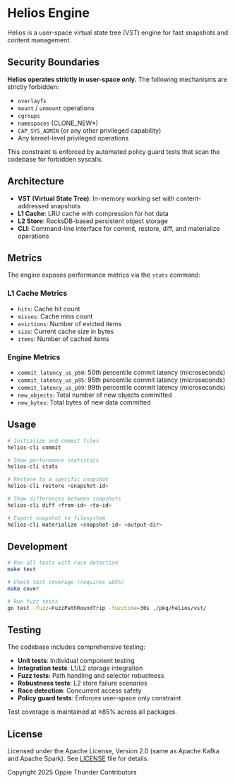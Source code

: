 # Helios Engine

Helios is a user-space virtual state tree (VST) engine for fast snapshots and content management.

## Security Boundaries

**Helios operates strictly in user-space only.** The following mechanisms are strictly forbidden:

- `overlayfs`
- `mount` / `unmount` operations
- `cgroups`
- `namespaces` (CLONE_NEW*)
- `CAP_SYS_ADMIN` (or any other privileged capability)
- Any kernel-level privileged operations

This constraint is enforced by automated policy guard tests that scan the codebase for forbidden syscalls.

## Architecture

- **VST (Virtual State Tree)**: In-memory working set with content-addressed snapshots
- **L1 Cache**: LRU cache with compression for hot data
- **L2 Store**: RocksDB-based persistent object storage
- **CLI**: Command-line interface for commit, restore, diff, and materialize operations

## Metrics

The engine exposes performance metrics via the `stats` command:

### L1 Cache Metrics
- `hits`: Cache hit count
- `misses`: Cache miss count
- `evictions`: Number of evicted items
- `size`: Current cache size in bytes
- `items`: Number of cached items

### Engine Metrics
- `commit_latency_us_p50`: 50th percentile commit latency (microseconds)
- `commit_latency_us_p95`: 95th percentile commit latency (microseconds)
- `commit_latency_us_p99`: 99th percentile commit latency (microseconds)
- `new_objects`: Total number of new objects committed
- `new_bytes`: Total bytes of new data committed

## Usage

```bash
# Initialize and commit files
helios-cli commit

# Show performance statistics
helios-cli stats

# Restore to a specific snapshot
helios-cli restore <snapshot-id>

# Show differences between snapshots
helios-cli diff <from-id> <to-id>

# Export snapshot to filesystem
helios-cli materialize <snapshot-id> <output-dir>
```

## Development

```bash
# Run all tests with race detection
make test

# Check test coverage (requires ≥85%)
make cover

# Run fuzz tests
go test -fuzz=FuzzPathRoundTrip -fuzztime=30s ./pkg/helios/vst/
```

## Testing

The codebase includes comprehensive testing:

- **Unit tests**: Individual component testing
- **Integration tests**: L1/L2 storage integration
- **Fuzz tests**: Path handling and selector robustness
- **Robustness tests**: L2 store failure scenarios
- **Race detection**: Concurrent access safety
- **Policy guard tests**: Enforces user-space only constraint

Test coverage is maintained at ≥85% across all packages.

## License

Licensed under the Apache License, Version 2.0 (same as Apache Kafka and Apache Spark).
See [LICENSE](LICENSE) file for details.

Copyright 2025 Oppie Thunder Contributors
